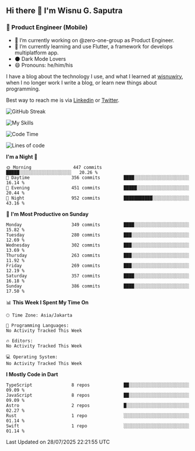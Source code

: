 ## Hi there 👋 I'm Wisnu G. Saputra

### :mobile_phone_off: Product Engineer (Mobile)

- 🔭 I’m currently working on @zero-one-group as Product Engineer.
- 🌱 I’m currently learning and use Flutter, a framework for develops multiplatform app.
- 🌑 Dark Mode Lovers
- 😄 Pronouns: he/him/his

I have a blog about the technology I use, and what I learned at [wisnuwiry](https://wisnuwiry.space/), when I no longer work I write a blog, or learn new things about programming.

Best way to reach me is via [Linkedin](https://www.linkedin.com/in/wisnu-saputra/) or [Twitter](https://twitter.com/wisnuwiry).

![GitHub Streak](https://streak-stats.demolab.com?user=wisnuwiry&theme=dark&hide_border=true)

![My Skills](https://skillicons.dev/icons?i=dart,flutter,kotlin,swift,go,js,css,neovim,git,linux&perline=5)

<!--START_SECTION:waka-->
![Code Time](http://img.shields.io/badge/Code%20Time-1%2C975%20hrs%202%20mins-blue)

![Lines of code](https://img.shields.io/badge/From%20Hello%20World%20I%27ve%20Written-2.7%20million%20lines%20of%20code-blue)

**I'm a Night 🦉** 

```text
🌞 Morning                447 commits         █████░░░░░░░░░░░░░░░░░░░░   20.26 % 
🌆 Daytime                356 commits         ████░░░░░░░░░░░░░░░░░░░░░   16.14 % 
🌃 Evening                451 commits         █████░░░░░░░░░░░░░░░░░░░░   20.44 % 
🌙 Night                  952 commits         ███████████░░░░░░░░░░░░░░   43.16 % 
```
📅 **I'm Most Productive on Sunday** 

```text
Monday                   349 commits         ████░░░░░░░░░░░░░░░░░░░░░   15.82 % 
Tuesday                  280 commits         ███░░░░░░░░░░░░░░░░░░░░░░   12.69 % 
Wednesday                302 commits         ███░░░░░░░░░░░░░░░░░░░░░░   13.69 % 
Thursday                 263 commits         ███░░░░░░░░░░░░░░░░░░░░░░   11.92 % 
Friday                   269 commits         ███░░░░░░░░░░░░░░░░░░░░░░   12.19 % 
Saturday                 357 commits         ████░░░░░░░░░░░░░░░░░░░░░   16.18 % 
Sunday                   386 commits         ████░░░░░░░░░░░░░░░░░░░░░   17.50 % 
```


📊 **This Week I Spent My Time On** 

```text
🕑︎ Time Zone: Asia/Jakarta

💬 Programming Languages: 
No Activity Tracked This Week

🔥 Editors: 
No Activity Tracked This Week

💻 Operating System: 
No Activity Tracked This Week
```

**I Mostly Code in Dart** 

```text
TypeScript               8 repos             ██░░░░░░░░░░░░░░░░░░░░░░░   09.09 % 
JavaScript               8 repos             ██░░░░░░░░░░░░░░░░░░░░░░░   09.09 % 
Astro                    2 repos             █░░░░░░░░░░░░░░░░░░░░░░░░   02.27 % 
Rust                     1 repo              ░░░░░░░░░░░░░░░░░░░░░░░░░   01.14 % 
Swift                    1 repo              ░░░░░░░░░░░░░░░░░░░░░░░░░   01.14 % 
```




 Last Updated on 28/07/2025 22:21:55 UTC
<!--END_SECTION:waka-->
